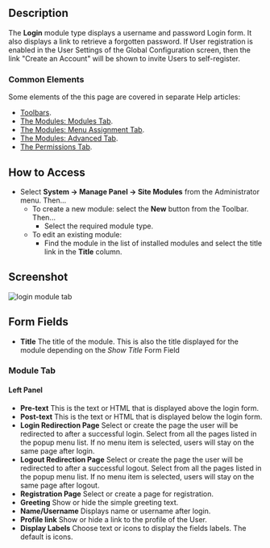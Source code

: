 <!-- Filename: Help4.x:Site_Modules:_Login / Display title: Modules: Login -->

## Description

The **Login** module type displays a username and password Login form.
It also displays a link to retrieve a forgotten password. If User
registration is enabled in the User Settings of the Global Configuration
screen, then the link "Create an Account" will be shown to invite Users
to self-register.

### Common Elements

Some elements of the this page are covered in separate Help articles:

* [Toolbars](jdocmanual?article=help/common-elements/toolbars).
* [The Modules: Modules Tab](jdocmanual?article=help/modules/modules-module-tab).
* [The Modules: Menu Assignment Tab](jdocmanual?article=help/modules/modules-menu-assignment-tab).
* [The Modules: Advanced Tab](jdocmanual?article=help/modules/modules-advanced-tab).
* [The Permissions Tab](jdocmanual?article=help/common-elements/edit-permissions).

## How to Access

- Select **System → Manage Panel → Site Modules** from the
  Administrator menu. Then...
  - To create a new module: select the **New** button from the Toolbar.
    Then...
    - Select the required module type.
  - To edit an existing module:
    - Find the module in the list of installed modules and select the
      title link in the **Title** column.

## Screenshot

![login module tab](../../../en/images/modules-site/modules-login-module-tab.png)

## Form Fields

- **Title** The title of the module. This is also the title displayed
  for the module depending on the *Show Title* Form Field

### Module Tab

#### Left Panel

- **Pre-text** This is the text or HTML that is displayed above the
  login form.
- **Post-text** This is the text or HTML that is displayed below the
  login form.
- **Login Redirection Page** Select or create the page the user will be 
  redirected to after a successful login. Select from all the pages listed in 
  the popup menu list.  If no menu item is selected, users will stay on the same 
  page after login. 
- **Logout Redirection Page** Select or create the page the user will be 
  redirected to after a successful logout. Select from all the pages listed in 
  the popup menu list.  If no menu item is selected, users will stay on the 
  same page after logout. 
- **Registration Page** Select or create a page for registration.
- **Greeting** Show or hide the simple greeting text.
- **Name/Username** Displays name or username after login.
- **Profile link** Show or hide a link to the profile of the User.
- **Display Labels** Choose text or icons to display the fields labels. The
  default is icons.
